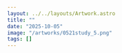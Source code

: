 ```yaml
---
layout: ../../layouts/Artwork.astro
title: ""
date: "2025-10-05"
image: "/artworks/0521study_5.png"
tags: []
---
```



